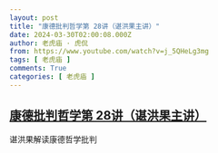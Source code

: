 ```yaml
---
layout: post
title: "康德批判哲学第 28讲（谌洪果主讲）"
date: 2024-03-30T02:00:08.000Z
author: 老虎庙 · 虎侃
from: https://www.youtube.com/watch?v=j_5QHeLg3mg
tags: [ 老虎庙 ]
comments: True
categories: [ 老虎庙 ]
---
```

<!--1711764008000-->
[康德批判哲学第 28讲（谌洪果主讲）](https://www.youtube.com/watch?v=j_5QHeLg3mg)
------

<div>
谌洪果解读康德哲学批判
</div>
